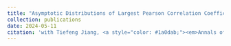 ```yaml
---
title: "Asymptotic Distributions of Largest Pearson Correlation Coefficients Under Dependent Structures"
collection: publications
date: 2024-05-11
citation: 'with Tiefeng Jiang, <a style="color: #1a0dab;"><em>Annals of Applied Probability</em>, accepted with minor revision, 2025</a>.'
---
```

